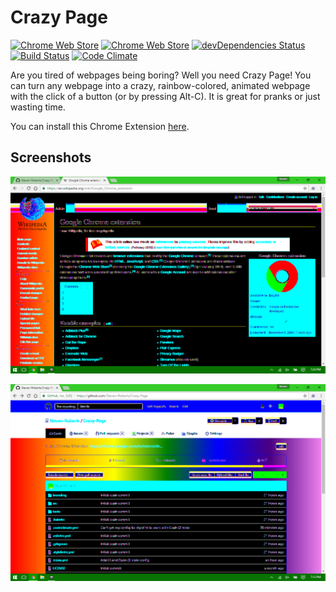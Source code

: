 # Crazy Page

[![Chrome Web Store](https://img.shields.io/chrome-web-store/d/kfieapkahkkhclonobinbonddbfkpbck.svg)](https://chrome.google.com/webstore/detail/kfieapkahkkhclonobinbonddbfkpbck)
[![Chrome Web Store](https://img.shields.io/chrome-web-store/stars/kfieapkahkkhclonobinbonddbfkpbck.svg)](https://chrome.google.com/webstore/detail/kfieapkahkkhclonobinbonddbfkpbck/reviews)
[![devDependencies Status](https://david-dm.org/Steven-Roberts/Crazy-Page/dev-status.svg)](https://david-dm.org/Steven-Roberts/Crazy-Page?type=dev)
[![Build Status](https://travis-ci.org/Steven-Roberts/Crazy-Page.svg?branch=master)](https://travis-ci.org/Steven-Roberts/Crazy-Page)
[![Code Climate](https://codeclimate.com/github/Steven-Roberts/Crazy-Page/badges/gpa.svg)](https://codeclimate.com/github/Steven-Roberts/Crazy-Page)

Are you tired of webpages being boring?  Well you need Crazy Page!  You can turn
any webpage into a crazy, rainbow-colored, animated webpage with the click of a
button (or by pressing Alt-C).  It is great for pranks or just wasting time.

You can install this Chrome Extension [here](https://chrome.google.com/webstore/detail/kfieapkahkkhclonobinbonddbfkpbck).

## Screenshots

![Screenshot 1](branding/screenshot-1.png)

![Screenshot 2](branding/screenshot-2.png)
